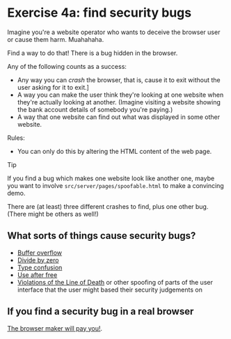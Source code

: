 # Exercise 4a: find security bugs

Imagine you're a website operator who wants to deceive the browser user or
cause them harm. Muahahaha.

Find a way to do that! There is a bug hidden in the browser.

Any of the following counts as a success:

* Any way you can *crash* the browser, that is, cause it to exit without
  the user asking for it to exit.]
* A way you can make the user think they're looking at one website
  when they're actually looking at another. (Imagine visiting a website
  showing the bank account details of somebody you're paying.)
* A way that one website can find out what was displayed in some
  other website.

Rules:
* You can only do this by altering the HTML content of the web page.

> [!TIP]
> If you find a bug which makes one website look like another one,
> maybe you want to involve `src/server/pages/spoofable.html` to make
> a convincing demo.

There are (at least) three different crashes to find, plus one other bug.
(There might be others as well!)

## What sorts of things cause security bugs?

* [Buffer overflow](https://en.wikipedia.org/wiki/Buffer_overflow)
* [Divide by zero](https://en.wikipedia.org/wiki/Division_by_zero)
* [Type confusion](https://www.microsoft.com/en-us/security/blog/2015/06/17/understanding-type-confusion-vulnerabilities-cve-2015-0336/)
* [Use after free](https://en.wikipedia.org/wiki/Dangling_pointer#use_after_free)
* [Violations of the Line of Death](https://textslashplain.com/2017/01/14/the-line-of-death/) or other spoofing of parts of the user interface that the user might based their security judgements on

## If you find a security bug in a real browser

[The browser maker will pay you!](https://bughunters.google.com/about/rules/5745167867576320/chrome-vulnerability-reward-program-rules#reward-amounts).